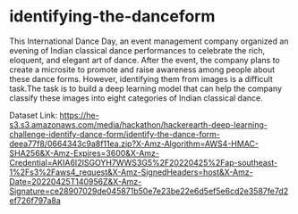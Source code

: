 # identifying-the-danceform

This International Dance Day, an event management company organized an evening of Indian classical dance performances to celebrate the rich, eloquent, and elegant art of dance. After the event, the company plans to create a microsite to promote and raise awareness among people about these dance forms. However, identifying them from images is a difficult task.The task is to build a deep learning model that can help the company classify these images into eight categories of Indian classical dance.

Dataset Link:
https://he-s3.s3.amazonaws.com/media/hackathon/hackerearth-deep-learning-challenge-identify-dance-form/identify-the-dance-form-deea77f8/0664343c9a8f11ea.zip?X-Amz-Algorithm=AWS4-HMAC-SHA256&X-Amz-Expires=3600&X-Amz-Credential=AKIA6I2ISGOYH7WWS3G5%2F20220425%2Fap-southeast-1%2Fs3%2Faws4_request&X-Amz-SignedHeaders=host&X-Amz-Date=20220425T140956Z&X-Amz-Signature=ce28907029de045871b50e7e23be22e6d5ef5e6cd2e3587fe7d2ef726f797a8a
